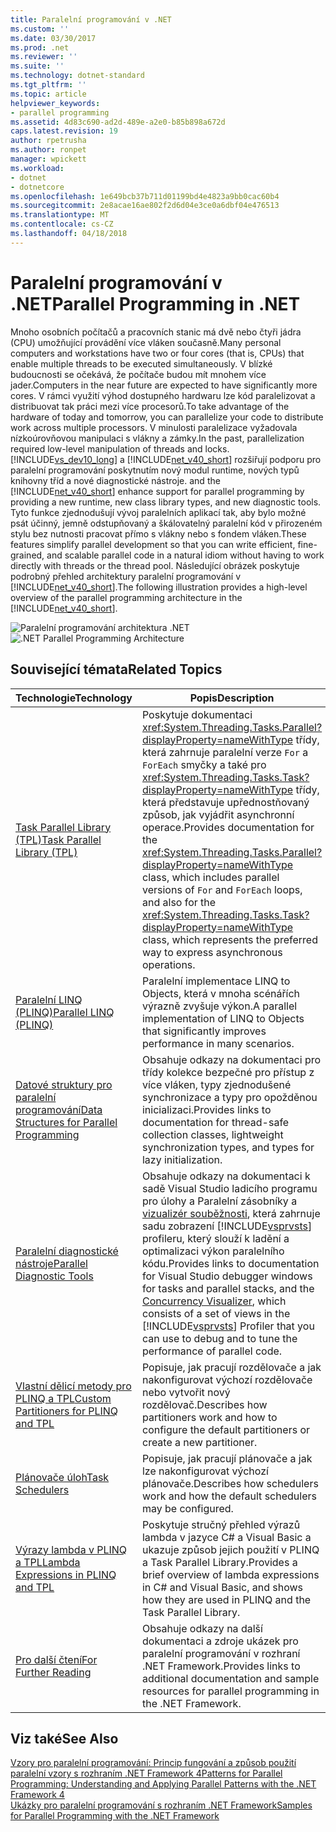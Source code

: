 ```yaml
---
title: Paralelní programování v .NET
ms.custom: ''
ms.date: 03/30/2017
ms.prod: .net
ms.reviewer: ''
ms.suite: ''
ms.technology: dotnet-standard
ms.tgt_pltfrm: ''
ms.topic: article
helpviewer_keywords:
- parallel programming
ms.assetid: 4d83c690-ad2d-489e-a2e0-b85b898a672d
caps.latest.revision: 19
author: rpetrusha
ms.author: ronpet
manager: wpickett
ms.workload:
- dotnet
- dotnetcore
ms.openlocfilehash: 1e649bcb37b711d01199bd4e4823a9bb0cac60b4
ms.sourcegitcommit: 2e8acae16ae802f2d6d04e3ce0a6dbf04e476513
ms.translationtype: MT
ms.contentlocale: cs-CZ
ms.lasthandoff: 04/18/2018
---
```

# <a name="parallel-programming-in-net"></a><span data-ttu-id="04eb3-102">Paralelní programování v .NET</span><span class="sxs-lookup"><span data-stu-id="04eb3-102">Parallel Programming in .NET</span></span>
<span data-ttu-id="04eb3-103">Mnoho osobních počítačů a pracovních stanic má dvě nebo čtyři jádra (CPU) umožňující provádění více vláken současně.</span><span class="sxs-lookup"><span data-stu-id="04eb3-103">Many personal computers and workstations have two or four cores (that is, CPUs) that enable multiple threads to be executed simultaneously.</span></span> <span data-ttu-id="04eb3-104">V blízké budoucnosti se očekává, že počítače budou mít mnohem více jader.</span><span class="sxs-lookup"><span data-stu-id="04eb3-104">Computers in the near future are expected to have significantly more cores.</span></span> <span data-ttu-id="04eb3-105">V rámci využití výhod dostupného hardwaru lze kód paralelizovat a distribuovat tak práci mezi více procesorů.</span><span class="sxs-lookup"><span data-stu-id="04eb3-105">To take advantage of the hardware of today and tomorrow, you can parallelize your code to distribute work across multiple processors.</span></span> <span data-ttu-id="04eb3-106">V minulosti paralelizace vyžadovala nízkoúrovňovou manipulaci s vlákny a zámky.</span><span class="sxs-lookup"><span data-stu-id="04eb3-106">In the past, parallelization required low-level manipulation of threads and locks.</span></span> [!INCLUDE[vs_dev10_long](../../../includes/vs-dev10-long-md.md)]<span data-ttu-id="04eb3-107"> a [!INCLUDE[net_v40_short](../../../includes/net-v40-short-md.md)] rozšiřují podporu pro paralelní programování poskytnutím nový modul runtime, nových typů knihovny tříd a nové diagnostické nástroje.</span><span class="sxs-lookup"><span data-stu-id="04eb3-107"> and the [!INCLUDE[net_v40_short](../../../includes/net-v40-short-md.md)] enhance support for parallel programming by providing a new runtime, new class library types, and new diagnostic tools.</span></span> <span data-ttu-id="04eb3-108">Tyto funkce zjednodušují vývoj paralelních aplikací tak, aby bylo možné psát účinný, jemně odstupňovaný a škálovatelný paralelní kód v přirozeném stylu bez nutnosti pracovat přímo s vlákny nebo s fondem vláken.</span><span class="sxs-lookup"><span data-stu-id="04eb3-108">These features simplify parallel development so that you can write efficient, fine-grained, and scalable parallel code in a natural idiom without having to work directly with threads or the thread pool.</span></span> <span data-ttu-id="04eb3-109">Následující obrázek poskytuje podrobný přehled architektury paralelní programování v [!INCLUDE[net_v40_short](../../../includes/net-v40-short-md.md)].</span><span class="sxs-lookup"><span data-stu-id="04eb3-109">The following illustration provides a high-level overview of the parallel programming architecture in the [!INCLUDE[net_v40_short](../../../includes/net-v40-short-md.md)].</span></span>  
  
 <span data-ttu-id="04eb3-110">![Paralelní programování architektura .NET](../../../docs/standard/parallel-programming/media/tpl-architecture.png "TPL_Architecture")</span><span class="sxs-lookup"><span data-stu-id="04eb3-110">![.NET Parallel Programming Architecture](../../../docs/standard/parallel-programming/media/tpl-architecture.png "TPL_Architecture")</span></span>  
  
## <a name="related-topics"></a><span data-ttu-id="04eb3-111">Související témata</span><span class="sxs-lookup"><span data-stu-id="04eb3-111">Related Topics</span></span>  
  
|<span data-ttu-id="04eb3-112">Technologie</span><span class="sxs-lookup"><span data-stu-id="04eb3-112">Technology</span></span>|<span data-ttu-id="04eb3-113">Popis</span><span class="sxs-lookup"><span data-stu-id="04eb3-113">Description</span></span>|  
|----------------|-----------------|  
|[<span data-ttu-id="04eb3-114">Task Parallel Library (TPL)</span><span class="sxs-lookup"><span data-stu-id="04eb3-114">Task Parallel Library (TPL)</span></span>](../../../docs/standard/parallel-programming/task-parallel-library-tpl.md)|<span data-ttu-id="04eb3-115">Poskytuje dokumentaci <xref:System.Threading.Tasks.Parallel?displayProperty=nameWithType> třídy, která zahrnuje paralelní verze `For` a `ForEach` smyčky a také pro <xref:System.Threading.Tasks.Task?displayProperty=nameWithType> třídy, která představuje upřednostňovaný způsob, jak vyjádřit asynchronní operace.</span><span class="sxs-lookup"><span data-stu-id="04eb3-115">Provides documentation for the <xref:System.Threading.Tasks.Parallel?displayProperty=nameWithType> class, which includes parallel versions of `For` and `ForEach` loops, and also for the <xref:System.Threading.Tasks.Task?displayProperty=nameWithType> class, which represents the preferred way to express asynchronous operations.</span></span>|  
|[<span data-ttu-id="04eb3-116">Paralelní LINQ (PLINQ)</span><span class="sxs-lookup"><span data-stu-id="04eb3-116">Parallel LINQ (PLINQ)</span></span>](../../../docs/standard/parallel-programming/parallel-linq-plinq.md)|<span data-ttu-id="04eb3-117">Paralelní implementace LINQ to Objects, která v mnoha scénářích výrazně zvyšuje výkon.</span><span class="sxs-lookup"><span data-stu-id="04eb3-117">A parallel implementation of LINQ to Objects that significantly improves performance in many scenarios.</span></span>|  
|[<span data-ttu-id="04eb3-118">Datové struktury pro paralelní programování</span><span class="sxs-lookup"><span data-stu-id="04eb3-118">Data Structures for Parallel Programming</span></span>](../../../docs/standard/parallel-programming/data-structures-for-parallel-programming.md)|<span data-ttu-id="04eb3-119">Obsahuje odkazy na dokumentaci pro třídy kolekce bezpečné pro přístup z více vláken, typy zjednodušené synchronizace a typy pro opožděnou inicializaci.</span><span class="sxs-lookup"><span data-stu-id="04eb3-119">Provides links to documentation for thread-safe collection classes, lightweight synchronization types, and types for lazy initialization.</span></span>|  
|[<span data-ttu-id="04eb3-120">Paralelní diagnostické nástroje</span><span class="sxs-lookup"><span data-stu-id="04eb3-120">Parallel Diagnostic Tools</span></span>](../../../docs/standard/parallel-programming/parallel-diagnostic-tools.md)|<span data-ttu-id="04eb3-121">Obsahuje odkazy na dokumentaci k sadě Visual Studio ladicího programu pro úlohy a Paralelní zásobníky a [vizualizér souběžnosti](/visualstudio/profiling/concurrency-visualizer), která zahrnuje sadu zobrazení [!INCLUDE[vsprvsts](../../../includes/vsprvsts-md.md)] profileru, který slouží k ladění a optimalizaci výkon paralelního kódu.</span><span class="sxs-lookup"><span data-stu-id="04eb3-121">Provides links to documentation for Visual Studio debugger windows for tasks and parallel stacks, and the [Concurrency Visualizer](/visualstudio/profiling/concurrency-visualizer), which consists of a set of views in the [!INCLUDE[vsprvsts](../../../includes/vsprvsts-md.md)] Profiler that you can use to debug and to tune the performance of parallel code.</span></span>|  
|[<span data-ttu-id="04eb3-122">Vlastní dělicí metody pro PLINQ a TPL</span><span class="sxs-lookup"><span data-stu-id="04eb3-122">Custom Partitioners for PLINQ and TPL</span></span>](../../../docs/standard/parallel-programming/custom-partitioners-for-plinq-and-tpl.md)|<span data-ttu-id="04eb3-123">Popisuje, jak pracují rozdělovače a jak nakonfigurovat výchozí rozdělovače nebo vytvořit nový rozdělovač.</span><span class="sxs-lookup"><span data-stu-id="04eb3-123">Describes how partitioners work and how to configure the default partitioners or create a new partitioner.</span></span>|  
|[<span data-ttu-id="04eb3-124">Plánovače úloh</span><span class="sxs-lookup"><span data-stu-id="04eb3-124">Task Schedulers</span></span>](http://msdn.microsoft.com/library/638f8ea5-21db-47a2-a934-86e1e961bf65)|<span data-ttu-id="04eb3-125">Popisuje, jak pracují plánovače a jak lze nakonfigurovat výchozí plánovače.</span><span class="sxs-lookup"><span data-stu-id="04eb3-125">Describes how schedulers work and how the default schedulers may be configured.</span></span>|  
|[<span data-ttu-id="04eb3-126">Výrazy lambda v PLINQ a TPL</span><span class="sxs-lookup"><span data-stu-id="04eb3-126">Lambda Expressions in PLINQ and TPL</span></span>](../../../docs/standard/parallel-programming/lambda-expressions-in-plinq-and-tpl.md)|<span data-ttu-id="04eb3-127">Poskytuje stručný přehled výrazů lambda v jazyce C# a Visual Basic a ukazuje způsob jejich použití v PLINQ a Task Parallel Library.</span><span class="sxs-lookup"><span data-stu-id="04eb3-127">Provides a brief overview of lambda expressions in C# and Visual Basic, and shows how they are used in PLINQ and the Task Parallel Library.</span></span>|  
|[<span data-ttu-id="04eb3-128">Pro další čtení</span><span class="sxs-lookup"><span data-stu-id="04eb3-128">For Further Reading</span></span>](../../../docs/standard/parallel-programming/for-further-reading-parallel-programming.md)|<span data-ttu-id="04eb3-129">Obsahuje odkazy na další dokumentaci a zdroje ukázek pro paralelní programování v rozhraní .NET Framework.</span><span class="sxs-lookup"><span data-stu-id="04eb3-129">Provides links to additional documentation and sample resources for parallel programming in the .NET Framework.</span></span>|  
  
## <a name="see-also"></a><span data-ttu-id="04eb3-130">Viz také</span><span class="sxs-lookup"><span data-stu-id="04eb3-130">See Also</span></span>  
 [<span data-ttu-id="04eb3-131">Vzory pro paralelní programování: Princip fungování a způsob použití paralelní vzory s rozhraním .NET Framework 4</span><span class="sxs-lookup"><span data-stu-id="04eb3-131">Patterns for Parallel Programming: Understanding and Applying Parallel Patterns with the .NET Framework 4</span></span>](https://www.microsoft.com/download/details.aspx?id=19222)  
 [<span data-ttu-id="04eb3-132">Ukázky pro paralelní programování s rozhraním .NET Framework</span><span class="sxs-lookup"><span data-stu-id="04eb3-132">Samples for Parallel Programming with the .NET Framework</span></span>](https://code.msdn.microsoft.com/Samples-for-Parallel-b4b76364)
